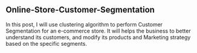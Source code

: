 ## Online-Store-Customer-Segmentation

In this post, I will use clustering algorithm to perform Customer Segmentation for an e-commerce store. It will helps the business to better understand its customers, and modify its products and Marketing strategy based on the specific segments.
